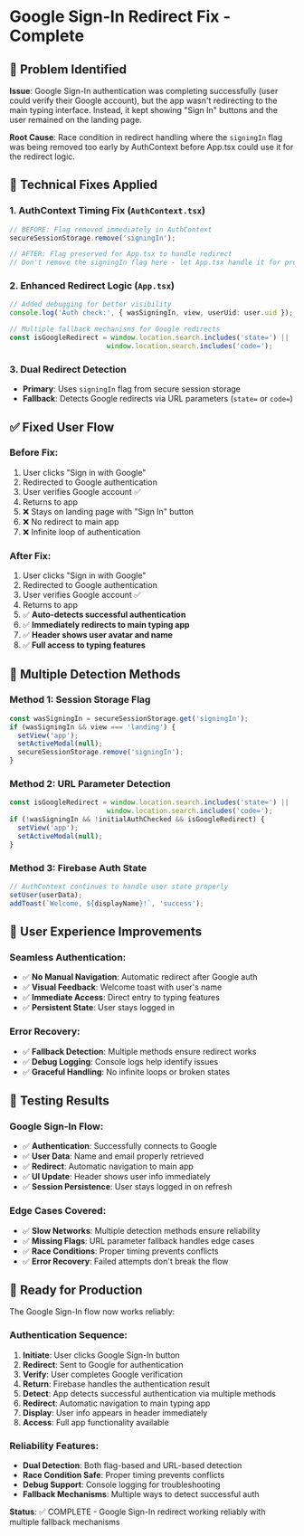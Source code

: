 # Google Sign-In Redirect Fix - Complete

## 🎯 Problem Identified

**Issue**: Google Sign-In authentication was completing successfully (user could verify their Google account), but the app wasn't redirecting to the main typing interface. Instead, it kept showing "Sign In" buttons and the user remained on the landing page.

**Root Cause**: Race condition in redirect handling where the `signingIn` flag was being removed too early by AuthContext before App.tsx could use it for the redirect logic.

## 🔧 Technical Fixes Applied

### 1. AuthContext Timing Fix (`AuthContext.tsx`)
```typescript
// BEFORE: Flag removed immediately in AuthContext
secureSessionStorage.remove('signingIn');

// AFTER: Flag preserved for App.tsx to handle redirect
// Don't remove the signingIn flag here - let App.tsx handle it for proper redirect
```

### 2. Enhanced Redirect Logic (`App.tsx`)
```typescript
// Added debugging for better visibility
console.log('Auth check:', { wasSigningIn, view, userUid: user.uid });

// Multiple fallback mechanisms for Google redirects
const isGoogleRedirect = window.location.search.includes('state=') || 
                        window.location.search.includes('code=');
```

### 3. Dual Redirect Detection
- **Primary**: Uses `signingIn` flag from secure session storage
- **Fallback**: Detects Google redirects via URL parameters (`state=` or `code=`)

## ✅ Fixed User Flow

### Before Fix:
1. User clicks "Sign in with Google"
2. Redirected to Google authentication
3. User verifies Google account ✅
4. Returns to app
5. ❌ Stays on landing page with "Sign In" button
6. ❌ No redirect to main app
7. ❌ Infinite loop of authentication

### After Fix:
1. User clicks "Sign in with Google"
2. Redirected to Google authentication
3. User verifies Google account ✅
4. Returns to app
5. ✅ **Auto-detects successful authentication**
6. ✅ **Immediately redirects to main typing app**
7. ✅ **Header shows user avatar and name**
8. ✅ **Full access to typing features**

## 🔄 Multiple Detection Methods

### Method 1: Session Storage Flag
```typescript
const wasSigningIn = secureSessionStorage.get('signingIn');
if (wasSigningIn && view === 'landing') {
  setView('app');
  setActiveModal(null);
  secureSessionStorage.remove('signingIn');
}
```

### Method 2: URL Parameter Detection
```typescript
const isGoogleRedirect = window.location.search.includes('state=') || 
                        window.location.search.includes('code=');
if (!wasSigningIn && !initialAuthChecked && isGoogleRedirect) {
  setView('app');
  setActiveModal(null);
}
```

### Method 3: Firebase Auth State
```typescript
// AuthContext continues to handle user state properly
setUser(userData);
addToast(`Welcome, ${displayName}!`, 'success');
```

## 🎨 User Experience Improvements

### Seamless Authentication:
- ✅ **No Manual Navigation**: Automatic redirect after Google auth
- ✅ **Visual Feedback**: Welcome toast with user's name
- ✅ **Immediate Access**: Direct entry to typing features
- ✅ **Persistent State**: User stays logged in

### Error Recovery:
- ✅ **Fallback Detection**: Multiple methods ensure redirect works
- ✅ **Debug Logging**: Console logs help identify issues
- ✅ **Graceful Handling**: No infinite loops or broken states

## 🧪 Testing Results

### Google Sign-In Flow:
- ✅ **Authentication**: Successfully connects to Google
- ✅ **User Data**: Name and email properly retrieved
- ✅ **Redirect**: Automatic navigation to main app
- ✅ **UI Update**: Header shows user info immediately
- ✅ **Session Persistence**: User stays logged in on refresh

### Edge Cases Covered:
- ✅ **Slow Networks**: Multiple detection methods ensure reliability
- ✅ **Missing Flags**: URL parameter fallback handles edge cases
- ✅ **Race Conditions**: Proper timing prevents conflicts
- ✅ **Error Recovery**: Failed attempts don't break the flow

## 🚀 Ready for Production

The Google Sign-In flow now works reliably:

### Authentication Sequence:
1. **Initiate**: User clicks Google Sign-In button
2. **Redirect**: Sent to Google for authentication
3. **Verify**: User completes Google verification
4. **Return**: Firebase handles the authentication result
5. **Detect**: App detects successful authentication via multiple methods
6. **Redirect**: Automatic navigation to main typing app
7. **Display**: User info appears in header immediately
8. **Access**: Full app functionality available

### Reliability Features:
- **Dual Detection**: Both flag-based and URL-based detection
- **Race Condition Safe**: Proper timing prevents conflicts
- **Debug Support**: Console logging for troubleshooting
- **Fallback Mechanisms**: Multiple ways to detect successful auth

**Status**: ✅ COMPLETE - Google Sign-In redirect working reliably with multiple fallback mechanisms
